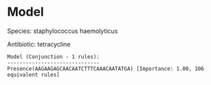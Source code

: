
# Model

Species: staphylococcus haemolyticus

Antibiotic: tetracycline

```
Model (Conjunction - 1 rules):
------------------------------
Presence(AAGAAGAGCAACAATCTTTCAAACAATATGA) [Importance: 1.00, 106 equivalent rules]

```

